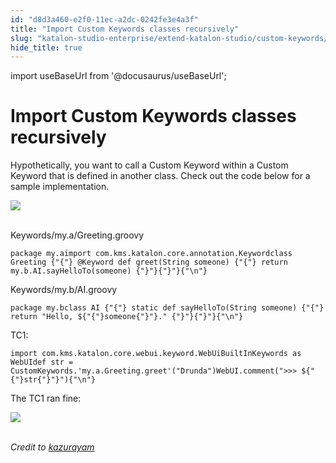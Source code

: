```yaml
---
id: "d8d3a460-e2f0-11ec-a2dc-0242fe3e4a3f"
title: "Import Custom Keywords classes recursively"
slug: "katalon-studio-enterprise/extend-katalon-studio/custom-keywords/import-custom-keywords-classes-recursively"
hide_title: true
---
```

import useBaseUrl from '@docusaurus/useBaseUrl';

  

# <a id="id" class="anchor_top_offset"/><a id="ariaid-title1" class="anchor_top_offset"/>Import Custom Keywords classes recursively

  
    
<p xmlns="http://www.w3.org/1999/xhtml" className="p">Hypothetically, you want to call a Custom Keyword within a   Custom Keyword that is defined in another class. Check out the code   below for a sample implementation.</p> 
    
<p xmlns="http://www.w3.org/1999/xhtml" className="p">   <img className="image" src={useBaseUrl("https://github.com/katalon-studio/docs-images/raw/master/katalon-studio/docs/import-custom-keywords-classes-recursively/f5uxhyxe7z65.png")} /><br /><br /> </p> 
    
<p xmlns="http://www.w3.org/1999/xhtml" className="p">Keywords/my.a/Greeting.groovy</p> 
          
<pre xmlns="http://www.w3.org/1999/xhtml" className="pre codeblock"><code>package my.aimport com.kms.katalon.core.annotation.Keywordclass Greeting {"{"} @Keyword def greet(String someone) {"{"} return my.b.AI.sayHelloTo(someone) {"}"}{"}"}{"\n"}</code></pre> 
        
<p xmlns="http://www.w3.org/1999/xhtml" className="p">Keywords/my.b/AI.groovy</p> 
          
<pre xmlns="http://www.w3.org/1999/xhtml" className="pre codeblock"><code>package my.bclass AI {"{"} static def sayHelloTo(String someone) {"{"} return "Hello, ${"{"}someone{"}"}." {"}"}{"}"}{"\n"}</code></pre> 
        
<p xmlns="http://www.w3.org/1999/xhtml" className="p">TC1:</p> 
          
<pre xmlns="http://www.w3.org/1999/xhtml" className="pre codeblock"><code>import com.kms.katalon.core.webui.keyword.WebUiBuiltInKeywords as WebUIdef str = CustomKeywords.'my.a.Greeting.greet'("Drunda")WebUI.comment("&gt;&gt;&gt; ${"{"}str{"}"}"){"\n"}</code></pre> 
        
<p xmlns="http://www.w3.org/1999/xhtml" className="p">The TC1 ran fine:</p> 
    
<p xmlns="http://www.w3.org/1999/xhtml" className="p">   <img className="image" src={useBaseUrl("https://github.com/katalon-studio/docs-images/raw/master/katalon-studio/docs/import-custom-keywords-classes-recursively/30qrty5tymg5.png")} /><br /><br /> </p> 
    
<p xmlns="http://www.w3.org/1999/xhtml" className="p">   <em className="ph i">Credit to <a className="xref j-external-link" href="https://forum.katalon.com/discussion/6971/importing-custom-keywords-classes-recursively-within-a-custom-keyword#Comment_16124" target="_blank">kazurayam</a>   </em> </p> 
  

